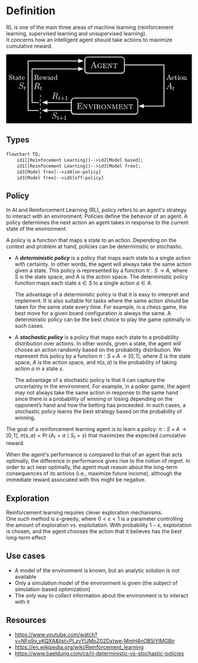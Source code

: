 # Definition
RL is one of the main three areas of machine learning (reinforcement learning, supervised learning and unsupervised learning).  
It concerns how an intelligent agent should take actions to maximize cumulative reward.
  
![alt text](image.png)


## Types
```mermaid
flowchart TD;
    id1[[Reinfocement Learning]]-->id2[Model based];
    id1[[Reinfocement Learning]]-->id3[Model free];
    id3[Model free]-->id4[on-policy]
    id3[Model free]-->id5[off-policy]
```

## Policy
In AI and Reinforcement Learning (RL), policy refers to an agent's strategy to interact with an environment. Policies define the behavior of an agent. A policy determines the next action an agent takes in response to the current state of the environment.  
  
A policy is a function that maps a state to an action. Depending on the context and problem at hand, policies can be deterministic or stochastic.

- A ***deterministic policy*** is a policy that maps each state to a single action with certainty. In other words, the agent will always take the same action given a state. This policy is represented by a function $π: S→A$, where S is the state space, and A is the action space. The deterministic policy function maps each state $s ∈ S$ to a single action $a ∈ A$.
  
    The advantage of a deterministic policy is that it is easy to interpret and implement. It is also suitable for tasks where the same action should be taken for the same state every time. For example, in a chess game, the best move for a given board configuration is always the same. A deterministic policy can be the best choice to play the game optimally in such cases.
  
- A ***stochastic policy*** is a policy that maps each state to a probability distribution over actions. In other words, given a state, the agent will choose an action randomly based on the probability distribution. We represent this policy by a function $π: S × A → [0,1]$, where $S$ is the state space, $A$ is the action space, and $π(s, a)$ is the probability of taking action $a$ in a state $s$.
  
    The advantage of a stochastic policy is that it can capture the uncertainty in the environment. For example, in a poker game, the agent may not always take the same action in response to the same hand since there is a probability of winning or losing depending on the opponent’s hand and how the betting has proceeded. In such cases, a stochastic policy learns the best strategy based on the probability of winning.
  

The goal of a reinforcement learning agent is to learn a policy: $π : S × A → [0, 1]$, $\pi(s, a) = \Pr(A_t = a \mid S_t = s)$ that maximizes the expected cumulative reward.
  
When the agent's performance is compared to that of an agent that acts optimally, the difference in performance gives rise to the notion of regret. In order to act near optimally, the agent must reason about the long-term consequences of its actions (i.e., maximize future income), although the immediate reward associated with this might be negative. 
  
## Exploration
Reinforcement learning requires clever exploration mechanisms.  
One such method is $ε$-greedy, where $0 < ε < 1$ is a parameter controlling the amount of exploration vs. exploitation. With probability $1 − ε$, exploitation is chosen, and the agent chooses the action that it believes has the best long-term effect
  
## Use cases
- A model of the environment is known, but an analytic solution is not available
- Only a simulation model of the environment is given (the subject of simulation-based optimization)
- The only way to collect information about the environment is to interact with it

## Resources
- https://www.youtube.com/watch?v=NFo9v_yKQXA&list=PLzvYlJMoZ02Dxtwe-MmH4nOB5jYlMGBjr
- https://en.wikipedia.org/wiki/Reinforcement_learning
- https://www.baeldung.com/cs/rl-deterministic-vs-stochastic-policies